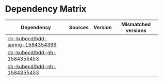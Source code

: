 # Dependency Matrix

Dependency | Sources | Version | Mismatched versions
---------- | ------- | ------- | -------------------
[cb-kubecd/bdd-spring-1584354399](https://github.com/cb-kubecd/bdd-spring-1584354399.git) |  | []() | 
[cb-kubecd/bdd-gh-1584355453](https://github.com/cb-kubecd/bdd-gh-1584355453.git) |  | []() | 
[cb-kubecd/bdd-nh-1584355453](https://github.com/cb-kubecd/bdd-nh-1584355453.git) |  | []() | 
